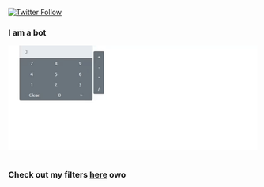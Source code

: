 [![Twitter Follow](https://img.shields.io/twitter/follow/manushyaaa?color=1DA1F2&logo=twitter&style=for-the-badge)](https://twitter.com/intent/follow?screen_name=manushyaaa)

<h3>
I am a bot
</h3>
 
<img alt="GIF" src="gh.gif" align="center"/>
<br>

<br>

<h3>Check out my filters <a href="https://www.facebook.com/sparkarhub/portfolios/202638431351593" >here</a> owo </h3>
 
 
 
